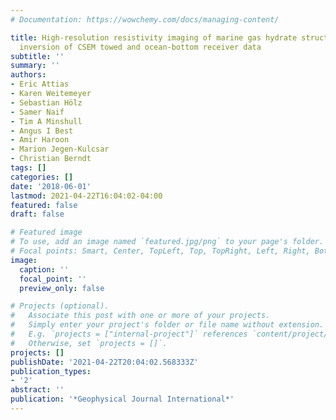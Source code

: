```yaml
---
# Documentation: https://wowchemy.com/docs/managing-content/

title: High-resolution resistivity imaging of marine gas hydrate structures by combined
  inversion of CSEM towed and ocean-bottom receiver data
subtitle: ''
summary: ''
authors:
- Eric Attias
- Karen Weitemeyer
- Sebastian Hölz
- Samer Naif
- Tim A Minshull
- Angus I Best
- Amir Haroon
- Marion Jegen-Kulcsar
- Christian Berndt
tags: []
categories: []
date: '2018-06-01'
lastmod: 2021-04-22T16:04:02-04:00
featured: false
draft: false

# Featured image
# To use, add an image named `featured.jpg/png` to your page's folder.
# Focal points: Smart, Center, TopLeft, Top, TopRight, Left, Right, BottomLeft, Bottom, BottomRight.
image:
  caption: ''
  focal_point: ''
  preview_only: false

# Projects (optional).
#   Associate this post with one or more of your projects.
#   Simply enter your project's folder or file name without extension.
#   E.g. `projects = ["internal-project"]` references `content/project/deep-learning/index.md`.
#   Otherwise, set `projects = []`.
projects: []
publishDate: '2021-04-22T20:04:02.568333Z'
publication_types:
- '2'
abstract: ''
publication: '*Geophysical Journal International*'
---
```

